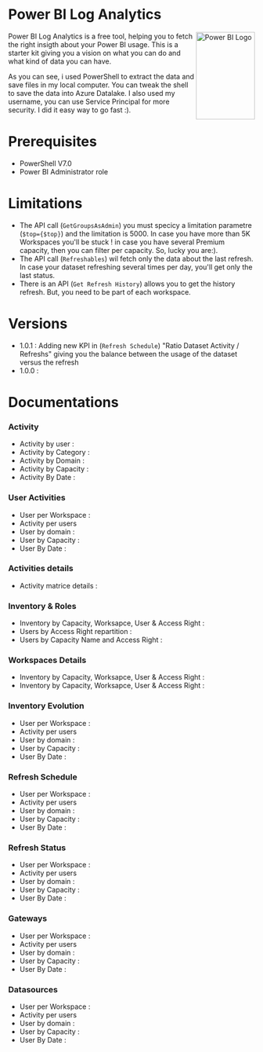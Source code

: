 # Power BI Log Analytics 

<img src="https://images.squarespace-cdn.com/content/v1/57aa0fb1b3db2bbe2dfb5840/1607362034987-W2CCN0CV3112IH7MO9PP/ke17ZwdGBToddI8pDm48kHetbtA8IrNNARGRRAMq6VBZw-zPPgdn4jUwVcJE1ZvWEtT5uBSRWt4vQZAgTJucoTqqXjS3CfNDSuuf31e0tVHhoieEUztzpJSjZ_qXSmFcXEpZNATOgXau2Y02sfc7AN1lH3P2bFZvTItROhWrBJ0/Power+BI+Logo.png" align="right"
     alt="Power BI Logo" width="120" height="178">

Power BI Log Analytics is a free tool, helping you to fetch the right insigth about your Power BI usage. This is a starter kit giving you a vision on what you can do and what
kind of data you can have.

As you can see, i used PowerShell to extract the data and save files in my local computer. You can tweak the shell to save the data into Azure Datalake. I also used my username,
you can use Service Principal for more security. I did it easy way to go fast :).

# Prerequisites

* PowerShell V7.0
* Power BI Administrator role

# Limitations

* The API call (`GetGroupsAsAdmin`) you must specicy a limitation parametre (`$top={$top}`) and the limitation is 5000. In case you have more than 5K Workspaces you'll be stuck ! in case you have several Premium capacity, then you can filter per capacity. So, lucky you are:).
* The API call (`Refreshables`) wil fetch only the data about the last refresh. In case your dataset refreshing several times per day, you'll get only the last status.
* There is an API (`Get Refresh History`) allows you to get the history refresh. But, you need to be part of each workspace.

# Versions
* 1.0.1 : Adding new KPI in (`Refresh Schedule`) "Ratio Dataset Activity / Refreshs" giving you the balance between the usage of the dataset versus the refresh
* 1.0.0 : 

# Documentations
     
### Activity
- Activity by user :
- Activity by Category : 
- Activity by Domain : 
- Activity by Capacity : 
- Activity By Date : 

### User Activities
- User per Workspace : 
- Activity per users
- User by domain : 
- User by Capacity : 
- User By Date : 

### Activities details
- Activity matrice details : 

### Inventory & Roles
- Inventory by Capacity, Worksapce, User & Access Right : 
- Users by Access Right repartition : 
- Users by Capacity Name and Access Right : 

### Workspaces Details
- Inventory by Capacity, Worksapce, User & Access Right : 
- Inventory by Capacity, Worksapce, User & Access Right : 

### Inventory Evolution
- User per Workspace : 
- Activity per users
- User by domain : 
- User by Capacity : 
- User By Date : 

### Refresh Schedule
- User per Workspace : 
- Activity per users
- User by domain : 
- User by Capacity : 
- User By Date : 

### Refresh Status
- User per Workspace : 
- Activity per users
- User by domain : 
- User by Capacity : 
- User By Date : 

### Gateways
- User per Workspace : 
- Activity per users
- User by domain : 
- User by Capacity : 
- User By Date : 

### Datasources
- User per Workspace : 
- Activity per users
- User by domain : 
- User by Capacity : 
- User By Date : 
